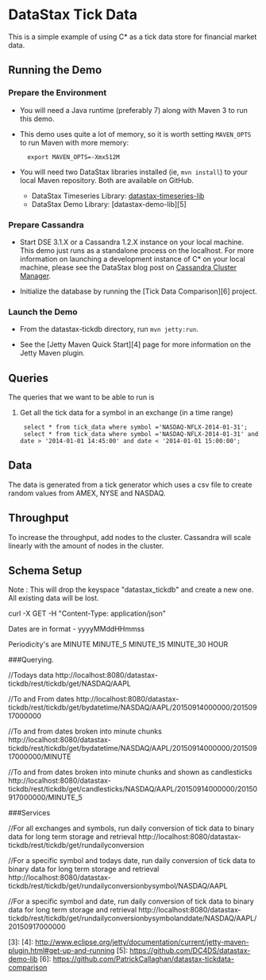 # DataStax Tick Data

This is a simple example of using C* as a tick data store for financial market data.

## Running the Demo

### Prepare the Environment

* You will need a Java runtime (preferably 7) along with Maven 3 to run this demo.

* This demo uses quite a lot of memory, so it is worth setting `MAVEN_OPTS` to run Maven with more memory:

        export MAVEN_OPTS=-Xmx512M

* You will need two DataStax libraries installed (ie, `mvn install`) to your local Maven repository. Both are available on GitHub.
    * DataStax Timeseries Library: [datastax-timeseries-lib][2]
    * DataStax Demo Library: [datastax-demo-lib][5]

### Prepare Cassandra

* Start DSE 3.1.X or a Cassandra 1.2.X instance on your local machine. This demo just runs as a standalone process on the localhost. For more information on launching a development instance of C* on your local machine, please see the DataStax blog post on [Cassandra Cluster Manager][1].

* Initialize the database by running the [Tick Data Comparison][6] project.

### Launch the Demo

* From the datastax-tickdb directory, run `mvn jetty:run`.

* See the [Jetty Maven Quick Start][4] page for more information on the Jetty Maven plugin.

## Queries

The queries that we want to be able to run is 
	
1. Get all the tick data for a symbol in an exchange (in a time range)

        select * from tick_data where symbol ='NASDAQ-NFLX-2014-01-31';
        select * from tick_data where symbol ='NASDAQ-NFLX-2014-01-31' and date > '2014-01-01 14:45:00' and date < '2014-01-01 15:00:00';

## Data 

The data is generated from a tick generator which uses a csv file to create random values from AMEX, NYSE and NASDAQ.

## Throughput 

To increase the throughput, add nodes to the cluster. Cassandra will scale linearly with the amount of nodes in the cluster.

## Schema Setup
Note : This will drop the keyspace "datastax_tickdb" and create a new one. All existing data will be lost. 

curl -X GET -H "Content-Type: application/json"  

Dates are in format - yyyyMMddHHmmss

Periodicity's are 
MINUTE
MINUTE_5
MINUTE_15
MINUTE_30
HOUR

###Querying.

//Todays data
http://localhost:8080/datastax-tickdb/rest/tickdb/get/NASDAQ/AAPL

//To and From dates
http://localhost:8080/datastax-tickdb/rest/tickdb/get/bydatetime/NASDAQ/AAPL/20150914000000/20150917000000

//To and from dates broken into minute chunks 
http://localhost:8080/datastax-tickdb/rest/tickdb/get/bydatetime/NASDAQ/AAPL/20150914000000/20150917000000/MINUTE

//To and from dates broken into minute chunks and shown as candlesticks 
http://localhost:8080/datastax-tickdb/rest/tickdb/get/candlesticks/NASDAQ/AAPL/20150914000000/20150917000000/MINUTE_5

###Services

//For all exchanges and symbols, run daily conversion of tick data to binary data for long term storage and retrieval 
http://localhost:8080/datastax-tickdb/rest/tickdb/get/rundailyconversion

//For a specific symbol and todays date, run daily conversion of tick data to binary data for long term storage and retrieval
http://localhost:8080/datastax-tickdb/rest/tickdb/get/rundailyconversionbysymbol/NASDAQ/AAPL

//For a specific symbol and date, run daily conversion of tick data to binary data for long term storage and retrieval
http://localhost:8080/datastax-tickdb/rest/tickdb/get/rundailyconversionbysymbolanddate/NASDAQ/AAPL/20150917000000

[1]: http://www.datastax.com/dev/blog/ccm-a-development-tool-for-creating-local-cassandra-clusters
[2]: https://github.com/PatrickCallaghan/datastax-timeseries-lib
[3]: 
[4]: http://www.eclipse.org/jetty/documentation/current/jetty-maven-plugin.html#get-up-and-running
[5]: https://github.com/DC4DS/datastax-demo-lib
[6]: https://github.com/PatrickCallaghan/datastax-tickdata-comparison